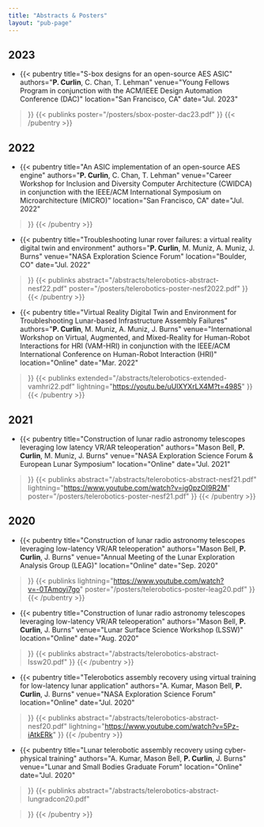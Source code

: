 ```yaml
---
title: "Abstracts & Posters"
layout: "pub-page"
---
```


<!-- Full list of abstracts and posters -->

<!-- Template -->
<!-- - {{< pubentry 
    title=""
    authors=""
    venue=""
    location=""
    date=""
>}}
{{< publinks
    abstract=""
    lightning=""
    poster=""
    code=""
    extended=""
>}}
{{< /pubentry >}} -->

## 2023

- {{< pubentry 
    title="S-box designs for an open-source AES ASIC"
    authors="**P. Curlin**, C. Chan, T. Lehman"
    venue="Young Fellows Program in conjunction with the ACM/IEEE Design Automation Conference (DAC)"
    location="San Francisco, CA"
    date="Jul. 2023"
>}}
{{< publinks
    poster="/posters/sbox-poster-dac23.pdf"
>}}
{{< /pubentry >}}

## 2022

- {{< pubentry 
    title="An ASIC implementation of an open-source AES engine"
    authors="**P. Curlin**, C. Chan, T. Lehman"
    venue="Career Workshop for Inclusion and Diversity Computer Architecture (CWIDCA) in conjunction with the IEEE/ACM International Symposium on Microarchitecture (MICRO)"
    location="San Francisco, CA"
    date="Jul. 2022"
>}}
{{< /pubentry >}}


- {{< pubentry 
    title="Troubleshooting lunar rover failures: a virtual reality digital twin and environment"
    authors="**P. Curlin**, M. Muniz, A. Muniz, J. Burns"
    venue="NASA Exploration Science Forum"
    location="Boulder, CO"
    date="Jul. 2022"
>}}
{{< publinks
    abstract="/abstracts/telerobotics-abstract-nesf22.pdf"
    poster="/posters/telerobotics-poster-nesf2022.pdf"
>}}
{{< /pubentry >}}

- {{< pubentry 
    title="Virtual Reality Digital Twin and Environment for Troubleshooting Lunar-based Infrastructure Assembly Failures"
    authors="**P. Curlin**, M. Muniz, A. Muniz, J. Burns"
    venue="International Workshop on Virtual, Augmented, and Mixed-Reality for Human-Robot Interactions for HRI (VAM-HRI) in conjunction with the IEEE/ACM International Conference on Human-Robot Interaction (HRI)"
    location="Online"
    date="Mar. 2022"
>}}
{{< publinks
    extended="/abstracts/telerobotics-extended-vamhri22.pdf"
    lightning="https://youtu.be/uUlXYXrLX4M?t=4985"
>}}
{{< /pubentry >}}

## 2021

- {{< pubentry 
    title="Construction of lunar radio astronomy telescopes leveraging low latency VR/AR teleoperation"
    authors="Mason Bell, **P. Curlin**, M. Muniz, J. Burns"
    venue="NASA Exploration Science Forum & European Lunar Symposium"
    location="Online"
    date="Jul. 2021"
>}}
{{< publinks
    abstract="/abstracts/telerobotics-abstract-nesf21.pdf"
    lightning="https://www.youtube.com/watch?v=ig0pzOI9R2M"
    poster="/posters/telerobotics-poster-nesf21.pdf"
>}}
{{< /pubentry >}}

## 2020

- {{< pubentry 
    title="Construction of lunar radio astronomy telescopes leveraging low-latency VR/AR teleoperation"
    authors="Mason Bell, **P. Curlin**, J. Burns"
    venue="Annual Meeting of the Lunar Exploration Analysis Group (LEAG)"
    location="Online"
    date="Sep. 2020"
>}}
{{< publinks
    lightning="https://www.youtube.com/watch?v=-0TAmoyi7go"
    poster="/posters/telerobotics-poster-leag20.pdf"
>}}
{{< /pubentry >}}

- {{< pubentry 
    title="Construction of lunar radio astronomy telescopes leveraging low-latency VR/AR teleoperation"
    authors="Mason Bell, **P. Curlin**, J. Burns"
    venue="Lunar Surface Science Workshop (LSSW)"
    location="Online"
    date="Aug. 2020"
>}}
{{< publinks
    abstract="/abstracts/telerobotics-abstract-lssw20.pdf"
>}}
{{< /pubentry >}}

- {{< pubentry 
    title="Telerobotics assembly recovery using virtual training for low-latency lunar application"
    authors="A. Kumar, Mason Bell, **P. Curlin**, J. Burns"
    venue="NASA Exploration Science Forum"
    location="Online"
    date="Jul. 2020"
>}}
{{< publinks
    abstract="/abstracts/telerobotics-abstract-nesf20.pdf"
    lightning="https://www.youtube.com/watch?v=5Pz-iAtkERk"
>}}
{{< /pubentry >}}

- {{< pubentry 
    title="Lunar telerobotic assembly recovery using cyber-physical training"
    authors="A. Kumar, Mason Bell, **P. Curlin**, J. Burns"
    venue="Lunar and Small Bodies Graduate Forum"
    location="Online"
    date="Jul. 2020"
>}}
{{< publinks
    abstract="/abstracts/telerobotics-abstract-lungradcon20.pdf"

>}}
{{< /pubentry >}}
